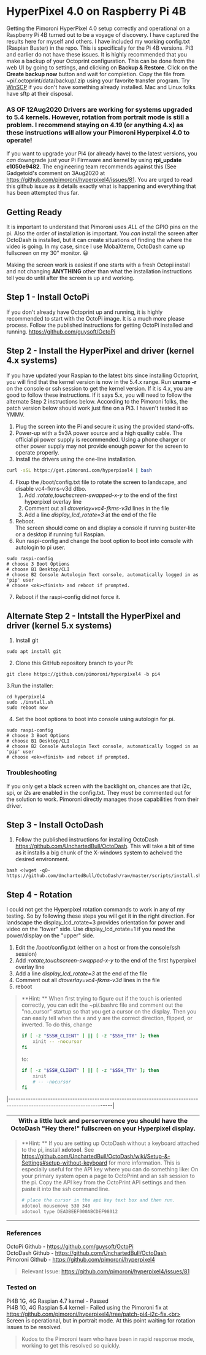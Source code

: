 # HyperPixel 4.0 on Raspberry Pi 4B
Getting the Pimoroni HyperPixel 4.0 setup correctly and operational on a Raspberry Pi 4B turned out to be a voyage of discovery. I have captured the results here for myself and others. I have included my working config.txt (Raspian Buster) in the repo. This is specifically for the Pi 4B versions. Pi3 and earlier do not have these issues. It is highly recommended that you make a backup of your Octoprint configuration. This can be done from the web UI by going to settings, and clicking on **Backup & Restore**. Click on the **Create backup now** button and wait for completion. Copy the file from ~pi/.octoprint/data/backup/<backupfilename>.zip using your favorite transfer program. Try [WinSCP](https://winscp.net/) if you don't have something already installed. Mac and Linux folks have sftp at their disposal.
   
### AS OF 12Aug2020 Drivers are working for systems upgraded to 5.4 kernels. However, rotation from portrait mode is still a problem. I recommend staying on 4.19 (or anything 4.x) as these instructions will allow your Pimoroni Hyperpixel 4.0 to operate!

If you want to upgrade your Pi4 (or already have) to the latest versions, you *can* downgrade just your Pi Firmware and kernel by using **rpi_update e1050e9482**. The engineering team recommends against this (See Gadgetoid's comment on 3Aug2020 at https://github.com/pimoroni/hyperpixel4/issues/81. You are urged to read this github issue as it details exactly what is happening and everything that has been attempted thus far.

## Getting Ready
It is important to understand that Pimoroni uses *ALL* of the GPIO pins on the pi. Also the order of installation is important. You *can* install the screen after OctoDash is installed, but it can create situations of finding the where the video is going. In my case, since I use MobaXterm, OctoDash came up fullscreen on my 30" monitor. :satisfied:

Making the screen work is easiest if one starts with a fresh Octopi install and not changing **ANYTHING** other than what the installation instructions tell you do until after the screen is up and working.

## Step 1 - Install OctoPi
If you don't already have Octoprint up and running, it is highly recommended to start with the OctoPi image. It is a much more please process.
Follow the published instructions for getting OctoPi installed and running. https://github.com/guysoft/OctoPi

## Step 2 - Install the HyperPixel and driver (kernel 4.x systems) 
If you have updated your Raspian to the latest bits since installing Octoprint, you will find that the kernel version is now in the 5.4.x range. Run **uname -r** on the console or ssh session to get the kernel version. If it is 4.x, you are good to follow these instructions. If it says 5.x, you will need to follow the alternate Step 2 instructions below. According to the Pimoroni folks, the patch version below should work just fine on a Pi3. I haven't tested it so YMMV. 

1. Plug the screen into the Pi and secure it using the provided stand-offs.
2. Power-up with a 5v3A power source and a high quality cable. The official pi power supply is recommended. Using a phone charger or other power supply may not provide enough power for the screen to operate properly.
3. Install the drivers using the one-line installation.<br>
```bash
curl -sSL https://get.pimoroni.com/hyperpixel4 | bash

```
4. Fixup the /boot/config.txt file to rotate the screen to landscape, and disable vc4-fkms-v3d dtbo.
   1. Add *:rotate,touchscreen-swapped-x-y* to the end of the first hyperpixel overlay line
   2. Comment out all *dtoverlay=vc4-fkms-v3d* lines in the file
   3. Add a line *display_lcd_rotate=3* at the end of the file
5. Reboot. <br>The screen should come on and display a console if running buster-lite or a desktop if running full Raspian.
6. Run raspi-config and change the boot option to boot into console with autologin to pi user.
```
sudo raspi-config
# choose 3 Boot Options
# choose B1 Desktop/CLI
# choose B2 Console Autologin Text console, automatically logged in as 'pip' user
# choose <ok><finish> and reboot if prompted.  
```
7. Reboot if the raspi-config did not force it.

## Alternate Step 2 - Intstall the HyperPixel and driver (kernel 5.x systems)
1. Install git
```
sudo apt install git
```
2. Clone this GitHub repository branch to your Pi:
```
git clone https://github.com/pimoroni/hyperpixel4 -b pi4
```
3.Run the installer:
```
cd hyperpixel4
sudo ./install.sh
sudo reboot now
```

4. Set the boot options to boot into console using autologin for pi.
```
sudo raspi-config
# choose 3 Boot Options
# choose B1 Desktop/CLI
# choose B2 Console Autologin Text console, automatically logged in as 'pip' user
# choose <ok><finish> and reboot if prompted.  
```

### Troubleshooting
If you only get a black screen with the backlight on, chances are that i2c, spi, or i2s are enabled in the config.txt. They *must* be commented out for the solution to work. Pimoroni directly manages those capabilities from their driver.

## Step 3 - Install OctoDash
1. Follow the published instructions for installing OctoDash<br>https://github.com/UnchartedBull/OctoDash. This will take a bit of time as it installs a big chunk of the X-windows system to acheived the desired environment. 
```
bash <(wget -qO- https://github.com/UnchartedBull/OctoDash/raw/master/scripts/install.sh)
```

## Step 4 - Rotation
I could not get the Hyperpixel rotation commands to work in any of my testing. So by following these steps you will get it in the right direction. For landscape the display_lcd_rotate=3 provides orientation for power and video on the "lower" side. Use display_lcd_rotate=1 if you need the power/display on the "upper" side.
1. Edit the /boot/config.txt (either on a host or from the console/ssh session)
2. Add *:rotate,touchscreen-swapped-x-y* to the end of the first hyperpixel overlay line
3. Add a line *display_lcd_rotate=3* at the end of the file
4. Comment out all *dtoverlay=vc4-fkms-v3d* lines in the file
5. reboot

> **Hint: ** When first trying to figure out if the touch is oriented correctly, 
> you can edit the ~pi/.bashrc file and comment out the "no_cursor" startup so 
> that you get a cursor on the display. Then you can easily tell when the x 
> and y are the correct direction, flipped, or inverted. To do this, change
> ```bash
> if [ -z "$SSH_CLIENT" ] || [ -z "$SSH_TTY" ]; then
>     xinit -- -nocursor
> fi
> ```
>
> to:
> 
> ```bash
> if [ -z "$SSH_CLIENT" ] || [ -z "$SSH_TTY" ]; then
>     xinit
>     # -- -nocursor
> fi
> ```
>

|------------------------------------------------------------------------------------------------------------------------|

| **With a little luck and perserverence you should have the OctoDash "Hey there!" fullscreen on your Hyperpixel display.**| 
|---|

> **Hint: ** If you are setting up OctoDash without a keyboard attached to the pi, install **xdotool**. 
> See https://github.com/UnchartedBull/OctoDash/wiki/Setup-&-Settings#setup-without-keyboard for 
> more information. This is especially useful for the API key where you can do something like: On your 
> primary system open a page to OctoPrint and an ssh session to the pi. Copy the API key from the 
> OctoPrint API settings and then paste it into the ssh command line. 
> ```bash
> # place the cursor in the api key text box and then run.
> xdotool mousemove 530 340
> xdotool type DEADBEEF000ABCDEF98012
> ```
---

### References

OctoPi Github - https://github.com/guysoft/OctoPi<br>
OctoDash Github - https://github.com/UnchartedBull/OctoDash<br>
Pimoroni Github - https://github.com/pimoroni/hyperpixel4<br>
> Relevant Issue: https://github.com/pimoroni/hyperpixel4/issues/81


### Tested on
Pi4B 1G, 4G Raspian 4.7 kernel - Passed<br>
Pi4B 1G, 4G Raspian 5.4 kernel - Failed using the Pimoroni fix at  https://github.com/pimoroni/hyperpixel4/tree/patch-pi4-i2c-fix.<br>
  Screen is operational, but in portrait mode. At this point waiting for rotation issues to be resolved.

> Kudos to the Pimoroni team who have been in rapid response mode, working to get this resolved so quickly.

